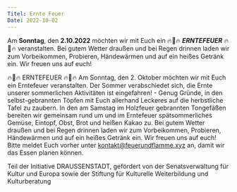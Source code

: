 ```yaml
--- 
Titel: Ernte Feuer
Date: 2022-10-02
--- 
```


Am **Sonntag**, den **2.10.2022** möchten wir mit Euch ein 🔥🌽🔥 ***ERNTEFEUER*** 🔥🥔🔥 veranstalten. Bei gutem Wetter draußen und bei Regen drinnen laden wir zum Vorbeikommen, Probieren, Händewärmen und auf ein heißes Getränk ein. Wir freuen uns auf euch!


🔥🌽🔥 ERNTEFEUER 🔥🥔🔥
Am Sonntag, den 2. Oktober möchten wir mit Euch ein Erntefeuer veranstalten. Der Sommer verabschiedet sich, die Ernte unserer sommerlichen Aktivitäten ist eingefahren! - Genug Gründe, in den selbst-gebrannten Töpfen mit Euch allerhand Leckeres auf die herbstliche Tafel zu zaubern. In den am Samstag im Holzfeuer gebrannten Tongefäßen bereiten wir gemeinsam rund um und im Erntefeuer spätsommerliches Gemüse, Eintopf, Obst, Brot und heißen Kakao zu. Bei gutem Wetter draußen und bei Regen drinnen laden wir zum Vorbeikommen, Probieren, Händewärmen und auf ein heißes Getränk ein. Wir freuen uns auf euch! Bitte meldet Euch vorher unter kontakt@feuerundflamme.xyz an, damit wir das Essen planen können.

Teil der Initiative DRAUSSENSTADT, gefördert von der Senatsverwaltung für Kultur und Europa sowie der Stiftung für Kulturelle Weiterbildung und Kulturberatung
